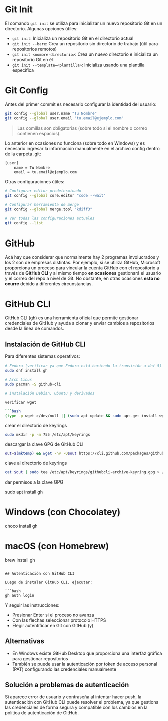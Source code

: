 # Git Init

El comando `git init` se utiliza para inicializar un nuevo repositorio Git en un directorio. Algunas opciones útiles:

- `git init`: Inicializa un repositorio Git en el directorio actual
- `git init --bare`: Crea un repositorio sin directorio de trabajo (útil para repositorios remotos)
- `git init <nombre-directorio>`: Crea un nuevo directorio e inicializa un repositorio Git en él
- `git init --template=<plantilla>`: Inicializa usando una plantilla específica

# Git Config

Antes del primer commit es necesario configurar la identidad del usuario:

```bash
git config --global user.name "Tu Nombre"
git config --global user.email "tu.email@ejemplo.com"
```
> Las comillas son obligatorias (sobre todo si el nombre o correo contienen espacios).

Lo anterior en ocasiones no funciona (sobre todo en Windows) y es necesario ingresar la información manualmente en el archivo config dentro de la carpeta .git:

```bash
[user]
    name = Tu Nombre
    email = tu.email@ejemplo.com
```

Otras configuraciones útiles:

```bash
# Configurar editor predeterminado
git config --global core.editor "code --wait"

# Configurar herramienta de merge
git config --global merge.tool "kdiff3"

# Ver todas las configuraciones actuales
git config --list
```

# GitHub

Acá hay que considerar que normalmente hay 2 programas involucrados y los 2 son de empresas distintas. Por ejemplo, si se utiliza GitHub, Microsoft proporciona un proceso para vincular la cuenta GitHub con el repositorio a través de **GitHub CLI** y al mismo tiempo **en ocasiones** gestionará el usuario y el correo del repo a nivel de Git. No obstante, en otras ocasiones **esto no ocurre** debido a diferentes circunstancias.

# GitHub CLI

GitHub CLI (gh) es una herramienta oficial que permite gestionar credenciales de GitHub y ayuda a clonar y enviar cambios a repositorios desde la línea de comandos.

## Instalación de GitHub CLI

Para diferentes sistemas operativos:

```bash
# Fedora (verificar ya que Fedora está haciendo la transición a dnf 5)
sudo dnf install gh

# Arch Linux
sudo pacman -S github-cli

# instalación Debian, Ubuntu y derivados

verificar wget

```bash
(type -p wget >/dev/null || (sudo apt update && sudo apt-get install wget -y)) \
```
crear el directorio de keyrings

```bash
sudo mkdir -p -m 755 /etc/apt/keyrings
```

descargar la clave GPG de GitHub CLI

```bash
out=$(mktemp) && wget -nv -O$out https://cli.github.com/packages/githubcli-archive-keyring.gpg
```
clave al directorio de keyrings

```bash
cat $out | sudo tee /etc/apt/keyrings/githubcli-archive-keyring.gpg > /dev/null
```

dar permisos a la clave GPG



sudo apt install gh

# Windows (con Chocolatey)
choco install gh

# macOS (con Homebrew)
brew install gh
```

## Autenticación con GitHub CLI

Luego de instalar GitHub CLI, ejecutar:

```bash
gh auth login
```

Y seguir las instrucciones:
- Presionar Enter si el proceso no avanza
- Con las flechas seleccionar protocolo HTTPS
- Elegir autentificar en Git con GitHub (y)

## Alternativas

- En Windows existe GitHub Desktop que proporciona una interfaz gráfica para gestionar repositorios
- También se puede usar la autenticación por token de acceso personal (PAT) configurando las credenciales manualmente

## Solución a problemas de autenticación

Si aparece error de usuario y contraseña al intentar hacer push, la autenticación con GitHub CLI puede resolver el problema, ya que gestiona las credenciales de forma segura y compatible con los cambios en la política de autenticación de GitHub.

